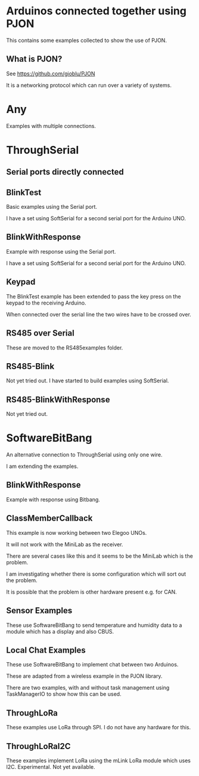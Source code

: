 # Arduinos connected together using PJON

This contains some examples collected to show the use of PJON.

## What is PJON?

See https://github.com/gioblu/PJON 

It is a networking protocol which can run over a variety of systems.

# Any

Examples with multiple connections.

# ThroughSerial 

## Serial ports directly connected

## BlinkTest

Basic examples using the Serial port.

I have a set using SoftSerial for a second serial port for the Arduino UNO.

## BlinkWithResponse

Example with response using the Serial port.

I have a set using SoftSerial for a second serial port for the Arduino UNO.

## Keypad

The BlinkTest example has been extended to pass the key press on the keypad to the receiving Arduino.

When connected over the serial line the two wires have to be crossed over.

## RS485 over Serial

These are moved to the RS485examples folder.

## RS485-Blink

Not yet tried out. I have started to build examples using SoftSerial.

## RS485-BlinkWithResponse

Not yet tried out.

# SoftwareBitBang

An alternative connection to ThroughSerial using only one wire.

I am extending the examples.

## BlinkWithResponse

Example with response using Bitbang.

## ClassMemberCallback

This example is now working between two Elegoo UNOs.

It will not work with the MiniLab as the receiver.

There are several cases like this and it seems to be the MiniLab which is the problem.

I am investigating whether there is some configuration which will sort out the problem.

It is possible that the problem is other hardware present e.g. for CAN.

## Sensor Examples

These use SoftwareBitBang to send temperature and humidity data to a module which has a display and also CBUS.
 
## Local Chat Examples

These use SoftwareBitBang to implement chat between two Arduinos.

These are adapted from a wireless example in the PJON library.

There are two examples, with and without task management using TaskManagerIO to show how this can be used.

## ThroughLoRa

These examples use LoRa through SPI. I do not have any hardware for this.

## ThroughLoRaI2C

These examples implement LoRa using the mLink LoRa module which uses I2C. Experimental. Not yet available.

